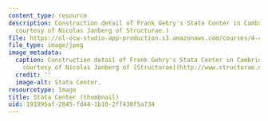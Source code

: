 ```yaml
---
content_type: resource
description: Construction detail of Frank Gehry's Stata Center in Cambridge, MA. (Image
  courtesy of Nicolas Janberg of Structurae.)
file: https://ol-ocw-studio-app-production.s3.amazonaws.com/courses/4-463-building-technology-iii-building-structural-systems-fall-2004/191995af2845fd441b102ff438f5a734_4-463f04-th.jpg
file_type: image/jpeg
image_metadata:
  caption: Construction detail of Frank Gehry's Stata Center in Cambridge, MA. (Image
    courtesy of Nicolas Janberg of [Structurae](http://www.structurae.net/).)
  credit: ''
  image-alt: Stata Center.
resourcetype: Image
title: Stata Center (thumbnail)
uid: 191995af-2845-fd44-1b10-2ff438f5a734
---
```


